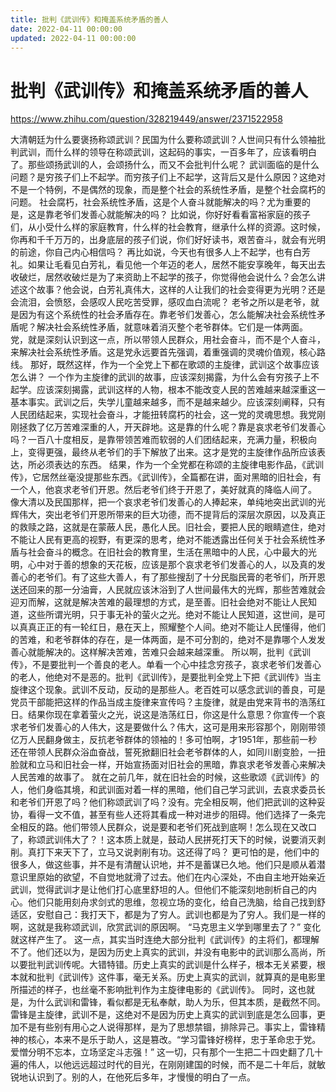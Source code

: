 ```yaml
---
title: 批判《武训传》和掩盖系统矛盾的善人
date: 2022-04-11 00:00:00
updated: 2022-04-11 00:00:00
---
```


# 批判《武训传》和掩盖系统矛盾的善人

https://www.zhihu.com/question/328219449/answer/2371522958

大清朝廷为什么要褒扬称颂武训？民国为什么要称颂武训？人世间只有什么领袖批判武训，而什么样的领导在称颂武训，这起码的事实，一百多年了，应该看明白了。那些颂扬武训的人，会颂扬什么，而又不会批判什么呢？
武训面临的是什么问题？是穷孩子们上不起学。而穷孩子们上不起学，这背后又是什么原因？这绝对不是一个特例，不是偶然的现象，而是整个社会的系统性矛盾，是整个社会腐朽的问题。
社会腐朽，社会系统性矛盾，这是个人奋斗就能解决的吗？尤为重要的是，这是靠老爷们发善心就能解决的吗？
比如说，你好好看看富裕家庭的孩子们，从小受什么样的家庭教育，什么样的社会教育，继承什么样的资源。这时候，你再和千千万万的，出身底层的孩子们说，你们好好读书，艰苦奋斗，就会有光明的前途，你自己内心相信吗？
再比如说，今天也有很多人上不起学，也有白芳礼。如果让毛看见白芳礼，看见他一个年迈的老人，居然不能安享晚年，每天出去收破烂，居然收破烂是为了来资助上不起学的孩子，你觉得他会说什么？会怎么讲述这个故事？他会说，白芳礼真伟大，这样的人让我们的社会变得更为光明？还是会流泪，会愤怒，会感叹人民吃苦受罪，感叹血白流呢？
老爷之所以是老爷，就是因为有这个系统性的社会矛盾存在。靠老爷们发善心，怎么能解决社会系统性矛盾呢？解决社会系统性矛盾，就意味着消灭整个老爷群体。它们是一体两面。
党，就是深刻认识到这一点，所以带领人民群众，用社会奋斗，而不是个人奋斗，来解决社会系统性矛盾。这是党永远要首先强调，着重强调的灵魂价值观，核心路线。
那好，既然这样，作为一个全党上下都在歌颂的主旋律，武训这个故事应该怎么讲？
一个作为主旋律的武训的故事，应该深刻揭露，为什么会有穷孩子上不起学。应该深刻揭露，武训这样的人物，根本不能改变人民的苦难越来越深重这一基本事实。武训之后，失学儿童越来越多，而不是越来越少。应该深刻阐释，只有人民团结起来，实现社会奋斗，才能扭转腐朽的社会，这一党的灵魂思想。我党刚刚拯救了亿万苦难深重的人，开天辟地。这是靠的什么呢？靠是哀求老爷们发善心吗？一百八十度相反，是靠带领苦难而软弱的人们团结起来，充满力量，积极向上，变得更强，最终从老爷们的手下解放了出来。这才是党的主旋律作品所应该表达，所必须表达的东西。
结果，作为一个全党都在称颂的主旋律电影作品，《武训传》，它居然丝毫没提那些东西。《武训传》，全篇都在讲，面对黑暗的旧社会，有一个人，他哀求老爷们开恩。然后老爷们终于开恩了，美好就真的降临人间了。
像大清以及民国那样，把一个哀求老爷们发善心的人捧起来，单纯地突出武训的光辉伟大，突出老爷们开恩所带来的巨大功德，而不提背后的深层次原因，以及真正的救赎之路，这就是在蒙蔽人民，愚化人民。旧社会，要把人民的眼睛遮住，绝对不能让人民有更高的视野，有更深的思考，绝对不能透露出任何关于社会系统性矛盾与社会奋斗的概念。在旧社会的教育里，生活在黑暗中的人民，心中最大的光明，心中对于善的想象的天花板，应该是那个哀求老爷们发善心的人，以及真的发善心的老爷们。有了这些大善人，有了那些搜刮了十分民脂民膏的老爷们，所开恩送还回来的那一分油膏，人民就应该沐浴到了人世间最伟大的光辉，那些苦难就会迎刃而解，这就是解决苦难的最理想的方式，是至善。旧社会绝对不能让人民知道，这些所谓光明，只于事无补的萤火之光。绝对不能让人民知道，这世间，是可以真真正正的有一轮红日，悬在天上，照耀整个人间。绝对不能让人民懂得，他们的苦难，和老爷群体的存在，是一体两面，是不可分割的，绝对不是靠哪个人发发善心就能解决的。这样解决苦难，苦难只会越来越深重。
所以啊，批判《武训传》，不是要批判一个善良的老人。单看一个心中挂念穷孩子，哀求老爷们发善心的老人，他绝对不是恶的。批判《武训传》，是要批判全党上下把《武训传》当主旋律这个现象。武训不反动，反动的是那些人。老百姓可以感念武训的善良，可是党员干部能把这样的作品当成主旋律来宣传吗？主旋律，就是由党来背书的浩荡红日。结果你现在拿着萤火之光，说这是浩荡红日，你这是什么意思？你宣传一个哀求老爷们发善心的人伟大，这是要做什么？伟大，这可是用来形容那个，刚刚带领亿万人民翻身做主，反抗老爷群体的领袖的！多可怕啊，才1951年，那些前一秒还在带领人民群众浴血奋战，誓死掀翻旧社会老爷群体的人，如同川剧变脸，一扭脸就和立马和旧社会一样，开始宣扬面对旧社会的黑暗，靠哀求老爷发善心来解决人民苦难的故事了。
就在之前几年，就在旧社会的时候，这些歌颂《武训传》的人，他们身临其境，和武训面对着一样的黑暗，他们自己学习武训，去哀求委员长和老爷们开恩了吗？他们称颂武训了吗？没有。完全相反啊，他们把武训的这种妥协，看得一文不值，甚至有些人还将其看成一种对进步的阻碍。他们选择了一条完全相反的路。他们带领人民群众，说是要和老爷们死战到底啊！怎么现在又改口了，称颂武训伟大了？！这本质上就是，鼓动人民拼死打天下的时候，说要消灭剥削。真打下来天下了，立马又说剥削有功。这还得了吗？
更可怕的是，他们中的很多人，做这些事，并不是有清醒认识地，并不是蓄谋已久地。他们只是顺从着潜意识里原始的欲望，不自觉地就滑了过去。他们在内心深处，不由自主地开始亲近武训，觉得武训才是让他们打心底里舒坦的人。但他们不能深刻地剖析自己的内心。他们只能用刻舟求剑式的思维，忽视立场的变化，给自己洗脑，给自己找到舒适区，安慰自己：我打天下，都是为了穷人。武训也都是为了穷人。我们是一样的啊，这就是我称颂武训，欣赏武训的原因啊。
“马克思主义学到哪里去了？”
变化就这样产生了。
这一点，其实当时连绝大部分批判《武训传》的主将们，都理解不了。他们还以为，是因为历史上真实的武训，并没有电影中的武训那么高尚，所以要批判武训传呢。大错特错。历史上真实的武训是什么样子，根本无关紧要，根本就和批判《武训传》这件事，毫无关系。历史上真实的武训，就算真的是电影里所描述的样子，也丝毫不影响批判作为主旋律电影的《武训传》。
同时，这也就是，为什么武训和雷锋，看似都是无私奉献，助人为乐，但其本质，是截然不同。雷锋是主旋律，武训不是，这绝对不是因为历史上真实的武训到底是怎么回事，更加不是有些别有用心之人说得那样，是为了思想禁锢，排除异己。事实上，雷锋精神的核心，本来不是乐于助人，这是篡改。“学习雷锋好榜样，忠于革命忠于党。爱憎分明不忘本，立场坚定斗志强！”
这一切，只有那个一生把二十四史翻了几十遍的伟人，以他远远超过时代的目光，在刚刚建国的时候，而不是二十年后，就敏锐地认识到了。别的人，在他死后多年，才慢慢的明白了一点。
